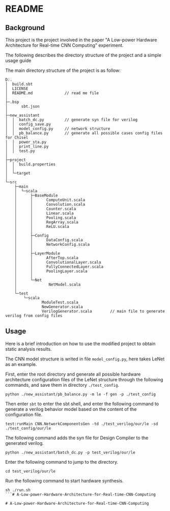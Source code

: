 # README

## Background
This project is the project involved in the paper "A Low-power Hardware Architecture for Real-time CNN
Computing" experiment. 

The following describes the directory structure of the project and a simple usage guide

The main directory structure of the project is as follow:
```
D:.
│  build.sbt
│  LICENSE
│  README.md              // read me file
│  
├─.bsp
│      sbt.json
│      
├─new_assistant
│  │  batch_dc.py         // generate syn file for verilog
│  │  config_save.py
│  │  model_config.py     // network structure
│  │  pb_balance.py       // generate all possible cases config files for Chisel
│  │  power_sta.py
│  │  print_line.py
│  │  test.py
│          
├─project
│  │  build.properties
│  │  
│  └─target
│                              
└─src
    ├─main
    │  └─scala
    │      ├─BaseModule
    │      │      ComputeUnit.scala
    │      │      Convolution.scala
    │      │      Counter.scala
    │      │      Linear.scala
    │      │      Pooling.scala
    │      │      RegArray.scala
    │      │      ReLU.scala
    │      │      
    │      ├─Config
    │      │      DataConfig.scala
    │      │      NetworkConfig.scala
    │      │      
    │      ├─LayerModule
    │      │      AfterTop.scala
    │      │      ConvolutionalLayer.scala
    │      │      FullyConnectedLayer.scala
    │      │      PoolingLayer.scala
    │      │      
    │      └─Net
    │              NetModel.scala
    │              
    └─test
        └─scala
                ModuleTest.scala
                NewGenerator.scala
                VerilogGenerator.scala        // main file to generate verilog from config files
```


## Usage
Here is a brief introduction on how to use the modified project to obtain static analysis results.

The CNN model structure is writed in file ```model_config.py```, here takes LeNet as an example.

First, enter the root directory and generate all possible hardware architecture configuration files of the LeNet structure through the following commands, and save them in directory ```./test_config```.
```
python ./new_assistant/pb_balance.py -m le -f gen -p ./test_config
```
Then enter ```sbt``` to enter the sbt shell, and enter the following command to generate a verilog behavior model based on the content of the configuration file.
```
test:runMain CNN.NetworkComponentsGen -td ./test_verilog/our/le -sd ./test_config/our/le
```
The following command adds the syn file for Design Complier to the generated verilog.
```
python ./new_assistant/batch_dc.py -p test_verilog/our/le
```
Enter the following command to jump to the directory.
```
cd test_verilog/our/le
```
Run the following command to start hardware synthesis.
```
sh ./run.sh
```#   A - L o w - p o w e r - H a r d w a r e - A r c h i t e c t u r e - f o r - R e a l - t i m e - C N N - C o m p u t i n g  
 #   A - L o w - p o w e r - H a r d w a r e - A r c h i t e c t u r e - f o r - R e a l - t i m e - C N N - C o m p u t i n g  
 